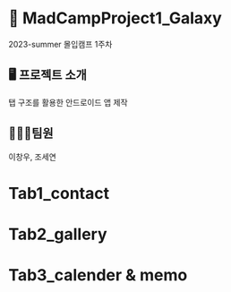 # 🚀 MadCampProject1_Galaxy
2023-summer 몰입캠프 1주차 

## 🖥️ 프로젝트 소개
탭 구조를 활용한 안드로이드 앱 제작

## 🧑🏻‍🚀팀원
이창우, 조세연

# Tab1_contact

# Tab2_gallery

# Tab3_calender & memo

